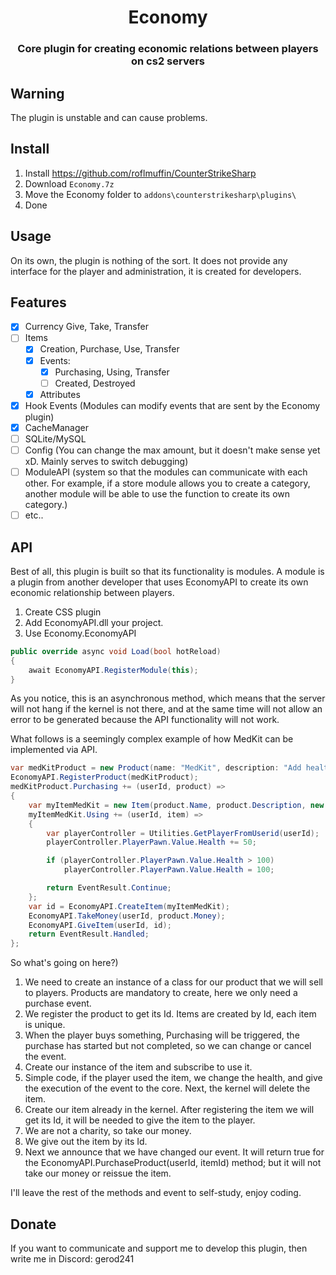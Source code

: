 <h1 align="center">Economy</h1>
<h3 align="center">Core plugin for creating economic relations between players on cs2 servers</h3>

## Warning
The plugin is unstable and can cause problems.

## Install
1. Install https://github.com/roflmuffin/CounterStrikeSharp
2. Download `Economy.7z`
3. Move the Economy folder to `addons\counterstrikesharp\plugins\`
4. Done

## Usage
On its own, the plugin is nothing of the sort. It does not provide any interface for the player and administration, it is created for developers.

## Features 
- [x] Currency Give, Take, Transfer
- [ ] Items
  - [x] Creation, Purchase, Use, Transfer
  - [x] Events:
    - [x] Purchasing, Using, Transfer
    - [ ] Created, Destroyed
  - [x] Attributes
- [x] Hook Events (Modules can modify events that are sent by the Economy plugin)
- [x] CacheManager
- [ ] SQLite/MySQL
- [ ] Config (You can change the max amount, but it doesn't make sense yet xD. Mainly serves to switch debugging)
- [ ] ModuleAPI (system so that the modules can communicate with each other. For example, if a store module allows you to create a category, another module will be able to use the function to create its own category.)
- [ ] etc..

## API
Best of all, this plugin is built so that its functionality is modules.
A module is a plugin from another developer that uses EconomyAPI to create its own economic relationship between players.

1. Create CSS plugin
2. Add EconomyAPI.dll your project.
3. Use Economy.EconomyAPI

```cs
public override async void Load(bool hotReload)
{
    await EconomyAPI.RegisterModule(this);
}
```
As you notice, this is an asynchronous method, which means that the server will not hang if the kernel is not there, and at the same time will not allow an error to be generated because the API functionality will not work.

What follows is a seemingly complex example of how MedKit can be implemented via API.
```csharp
var medKitProduct = new Product(name: "MedKit", description: "Add health for player", money: 1000);
EconomyAPI.RegisterProduct(medKitProduct);
medKitProduct.Purchasing += (userId, product) =>
{
    var myItemMedKit = new Item(product.Name, product.Description, new Dictionary<string, string>() { { "view", $"{ChatColors.Red}MedKit" } });
    myItemMedKit.Using += (userId, item) =>
    {
        var playerController = Utilities.GetPlayerFromUserid(userId);
        playerController.PlayerPawn.Value.Health += 50;

        if (playerController.PlayerPawn.Value.Health > 100) 
            playerController.PlayerPawn.Value.Health = 100;

        return EventResult.Continue;
    };
    var id = EconomyAPI.CreateItem(myItemMedKit);
    EconomyAPI.TakeMoney(userId, product.Money);
    EconomyAPI.GiveItem(userId, id);
    return EventResult.Handled;
};
```
So what's going on here?)
1. We need to create an instance of a class for our product that we will sell to players. Products are mandatory to create, here we only need a purchase event.
2. We register the product to get its Id. Items are created by Id, each item is unique.
3. When the player buys something, Purchasing will be triggered, the purchase has started but not completed, so we can change or cancel the event.
4. Create our instance of the item and subscribe to use it.
5. Simple code, if the player used the item, we change the health, and give the execution of the event to the core. Next, the kernel will delete the item.
6. Create our item already in the kernel. After registering the item we will get its Id, it will be needed to give the item to the player.
7. We are not a charity, so take our money.
8. We give out the item by its Id.
9. Next we announce that we have changed our event. It will return true for the EconomyAPI.PurchaseProduct(userId, itemId) method; but it will not take our money or reissue the item.

I'll leave the rest of the methods and event to self-study, enjoy coding.

## Donate
If you want to communicate and support me to develop this plugin, then write me in Discord: gerod241
